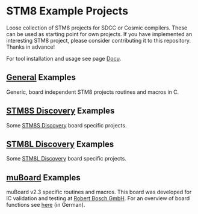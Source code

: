 STM8 Example Projects
=================================

Loose collection of STM8 projects for SDCC or Cosmic compilers. These can be used as starting point for own projects. If you have implemented an interesting STM8 project, please consider contributing it to this repository. Thanks in advance!

For tool installation and usage see page [Docu](../Docu).


[General](General_Examples) Examples
----------------------------------
Generic, board independent STM8 projects routines and macros in C.


[STM8S Discovery](STM8S_Discovery_Examples) Examples
----------------------------------
Some [STM8S Discovery](http://www.st.com/en/evaluation-tools/stm8s-discovery.html) board specific projects. 


[STM8L Discovery](STM8L_Discovery_Examples) Examples
----------------------------------
Some [STM8L Discovery](http://www.st.com/en/evaluation-tools/stm8l-discovery.html) board specific projects. 


[muBoard](muBoard_Examples) Examples
----------------------------------
muBoard v2.3 specific routines and macros. This board was developed for IC validation and testing at [Robert Bosch GmbH](http://www.bosch.com). For an overview of board functions see [here](https://frosch.piandmore.de//de/pam9/call/public-media/event_media/160611_Vortrag_Interpreter.pdf) (in German).
